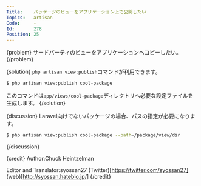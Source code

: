 ```yaml
---
Title:    パッケージのビューをアプリケーション上で公開したい
Topics:   artisan
Code:     -
Id:       278
Position: 25
---
```


{problem}
サードパーティのビューをアプリケーションへコピーしたい。
{/problem}

{solution}
`php artisan view:publish`コマンドが利用できます。

```bash
$ php artisan view:publish cool-package
```

このコマンドは`app/views/cool-package`ディレクトリへ必要な設定ファイルを生成します。
{/solution}

{discussion}
Laravel向けでないパッケージの場合、パスの指定が必要になります。

```bash
$ php artisan view:publish cool-package --path=/package/view/dir
```
{/discussion}

{credit}
Author:Chuck Heintzelman

Editor and Translator:syossan27
(Twitter)[https://twitter.com/syossan27]
(web)[http://syossan.hateblo.jp/]
{/credit}
